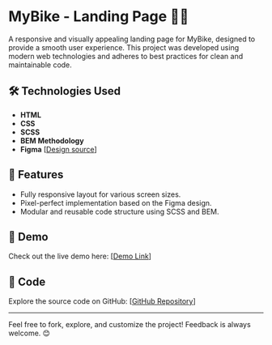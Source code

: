 # MyBike - Landing Page 🚴‍♂️

A responsive and visually appealing landing page for MyBike, designed to provide a smooth user experience. This project was developed using modern web technologies and adheres to best practices for clean and maintainable code.

## 🛠️ Technologies Used
- **HTML**
- **CSS**
- **SCSS**
- **BEM Methodology**
- **Figma** [[Design source](https://www.figma.com/design/NZQAIydtHo5QkINyGLHNcq/BIKE-New-Version?node-id=0-1&p=f&t=kZGu7wJhrMzrEioN-0)]

## 🌟 Features
- Fully responsive layout for various screen sizes.
- Pixel-perfect implementation based on the Figma design.
- Modular and reusable code structure using SCSS and BEM.

## 🚀 Demo
Check out the live demo here: [[Demo Link](https://semenvodolazskij.github.io/MyBike-landing/)]

## 📂 Code
Explore the source code on GitHub: [[GitHub Repository](https://github.com/SemenVodolazskij/MyBike-landing)]

---

Feel free to fork, explore, and customize the project! Feedback is always welcome. 😊

